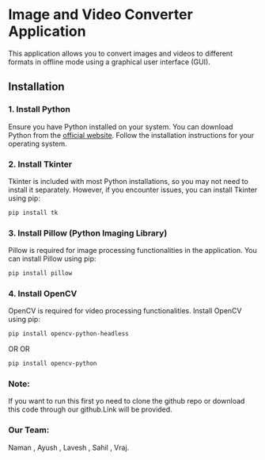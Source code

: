 # Image and Video Converter Application

This application allows you to convert images and videos to different formats in offline mode using a graphical user interface (GUI). 

## Installation

### 1. Install Python

Ensure you have Python installed on your system. You can download Python from the [official website](https://www.python.org/downloads/). Follow the installation instructions for your operating system.

### 2. Install Tkinter

Tkinter is included with most Python installations, so you may not need to install it separately. However, if you encounter issues, you can install Tkinter using pip:

```bash
pip install tk 
```
### 3. Install Pillow (Python Imaging Library)

Pillow is required for image processing functionalities in the application. You can install Pillow using pip:

```bash
pip install pillow
```
### 4. Install OpenCV

OpenCV is required for video processing functionalities. Install OpenCV using pip:

```bash
pip install opencv-python-headless
```
OR
OR
```bash
pip install opencv-python
```

###  Note: 
If you want to run this first yo need to clone the github repo or download this code through our github.Link will be provided.

### Our Team:
Naman , Ayush , Lavesh , Sahil , Vraj.







